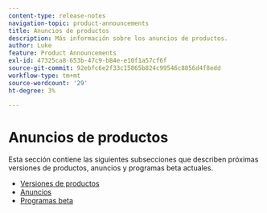 ```yaml
---
content-type: release-notes
navigation-topic: product-announcements
title: Anuncios de productos
description: Más información sobre los anuncios de productos.
author: Luke
feature: Product Announcements
exl-id: 47325ca8-653b-47c9-b84e-e10f1a57cf6f
source-git-commit: 92ebfc6e2f33c15865b824c99546c8856d4f8edd
workflow-type: tm+mt
source-wordcount: '29'
ht-degree: 3%

---
```


# Anuncios de productos

Esta sección contiene las siguientes subsecciones que describen próximas versiones de productos, anuncios y programas beta actuales.

* [Versiones de productos](../product-announcements/product-releases/product-releases.md)
* [Anuncios](../product-announcements/announcements/announcements.md)
* [Programas beta](../product-announcements/betas/betas.md)
